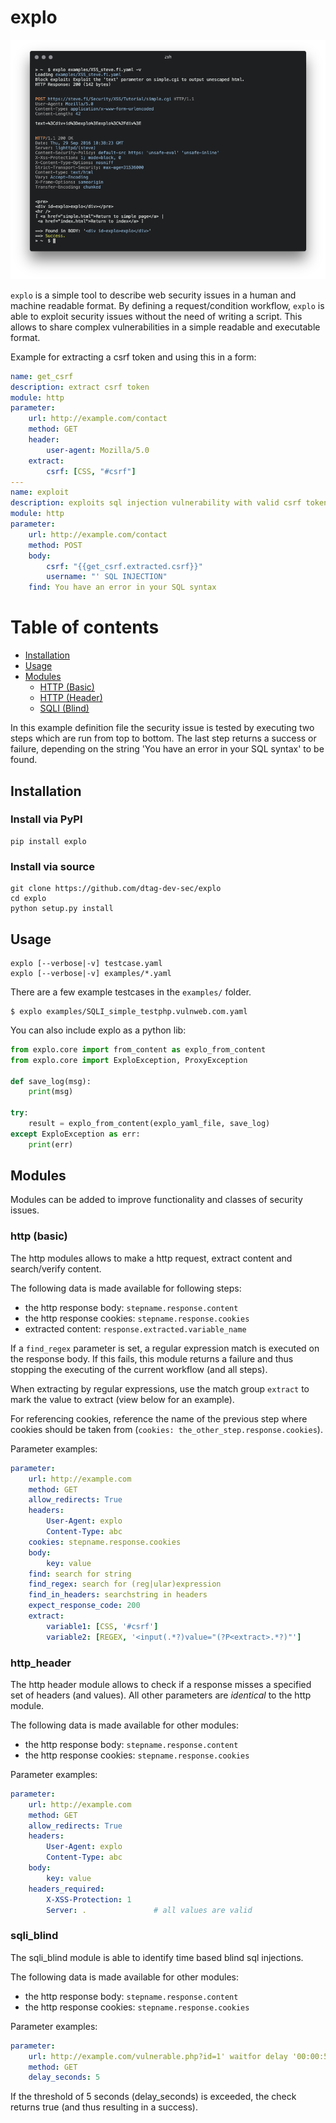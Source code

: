# explo

![screenshot](screenshot.png)

`explo` is a simple tool to describe web security issues in a human and machine readable format.
By defining a request/condition workflow, `explo` is able to exploit security issues without the
need of writing a script. This allows to share complex vulnerabilities in a simple readable and executable format. 

Example for extracting a csrf token and using this in a form:
```yaml
name: get_csrf
description: extract csrf token
module: http
parameter:
    url: http://example.com/contact
    method: GET
    header:
        user-agent: Mozilla/5.0
    extract:
        csrf: [CSS, "#csrf"]
---
name: exploit
description: exploits sql injection vulnerability with valid csrf token
module: http
parameter:
    url: http://example.com/contact
    method: POST
    body:
        csrf: "{{get_csrf.extracted.csrf}}"
        username: "' SQL INJECTION"
    find: You have an error in your SQL syntax
```

# Table of contents

 - [Installation](#installation)
 - [Usage](#usage)
 - [Modules](#modules)
   - [HTTP (Basic)](#http-basic)
   - [HTTP (Header)](#http-header)
   - [SQLI (Blind)](#sqli-blind)

In this example definition file the security issue is tested by executing two steps which are run from top to bottom. The last step returns a success or failure, depending on the string 'You have an error in your SQL syntax' to be found.

## Installation

### Install via PyPI

    pip install explo

### Install via source

    git clone https://github.com/dtag-dev-sec/explo
    cd explo
    python setup.py install

## Usage

    explo [--verbose|-v] testcase.yaml
    explo [--verbose|-v] examples/*.yaml

There are a few example testcases in the `examples/` folder.

    $ explo examples/SQLI_simple_testphp.vulnweb.com.yaml

You can also include explo as a python lib:

```python
from explo.core import from_content as explo_from_content
from explo.core import ExploException, ProxyException

def save_log(msg):
    print(msg)

try:
    result = explo_from_content(explo_yaml_file, save_log)
except ExploException as err:
    print(err)
```

## Modules

Modules can be added to improve functionality and classes of security issues.

### http (basic)

The http modules allows to make a http request, extract content and search/verify content. 

The following data is made available for following steps:

* the http response body: `stepname.response.content` 
* the http response cookies: `stepname.response.cookies`
* extracted content: `response.extracted.variable_name`

If a `find_regex` parameter is set, a regular expression match is executed on the response body. If this fails, this module returns a failure and thus stopping the executing of the current workflow (and all steps).

When extracting by regular expressions, use the match group `extract` to mark the value to extract (view below for an example).

For referencing cookies, reference the name of the previous step where cookies should be taken from (`cookies: the_other_step.response.cookies`).

Parameter examples:

```yaml
parameter:
    url: http://example.com
    method: GET
    allow_redirects: True
    headers:
        User-Agent: explo
        Content-Type: abc
    cookies: stepname.response.cookies
    body:
        key: value
    find: search for string
    find_regex: search for (reg|ular)expression
    find_in_headers: searchstring in headers
    expect_response_code: 200
    extract:
        variable1: [CSS, '#csrf']
        variable2: [REGEX, '<input(.*?)value="(?P<extract>.*?)"']
```

### http\_header

The http header module allows to check if a response misses a specified set of headers (and values). All other parameters are *identical* to the http module.

The following data is made available for other modules:

* the http response body: `stepname.response.content` 
* the http response cookies: `stepname.response.cookies`

Parameter examples:

```yaml
parameter:
    url: http://example.com
    method: GET
    allow_redirects: True
    headers:
        User-Agent: explo
        Content-Type: abc
    body:
        key: value
    headers_required:
        X-XSS-Protection: 1
        Server: .               # all values are valid
```

### sqli\_blind

The sqli\_blind module is able to identify time based blind sql injections.

The following data is made available for other modules:

* the http response body: `stepname.response.content` 
* the http response cookies: `stepname.response.cookies`

Parameter examples:

```yaml
parameter:
    url: http://example.com/vulnerable.php?id=1' waitfor delay '00:00:5'--
    method: GET
    delay_seconds: 5
```

If the threshold of 5 seconds (delay\_seconds) is exceeded, the check returns true (and thus resulting in a success).
